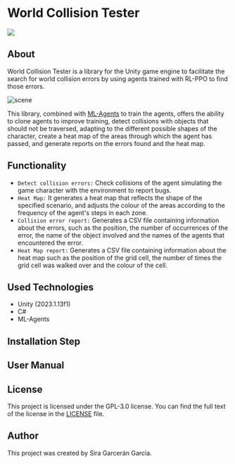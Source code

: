 # World Collision Tester
  <p align="left">
   <img src="https://img.shields.io/badge/STATUS-EN%20DESAROLLO-green">
   </p>
   
## About
World Collision Tester is a library for the Unity game engine to facilitate the search for world collision errors by using agents trained with RL-PPO to find those errors.

![scene](https://github.com/TheLeshuga/WorldCollisionTester/assets/72620125/7c7422b1-8882-47bf-b4d5-e3372a55ccf4)

This library, combined with [ML-Agents](https://github.com/Unity-Technologies/ml-agents) to train the agents, offers the ability to clone agents to improve training, detect collisions with objects that should not be traversed, adapting to the different possible shapes of the character, create a heat map of the areas through which the agent has passed, and generate reports on the errors found and the heat map.

## Functionality 
- ```Detect collision errors:``` Check collisions of the agent simulating the game character with the environment to report bugs.
- ```Heat Map:``` It generates a heat map that reflects the shape of the specified scenario, and adjusts the colour of the areas according to the frequency of the agent's steps in each zone.
- ```Collision error report:``` Generates a CSV file containing information about the errors, such as the position, the number of occurrences of the error, the name of the object involved and the names of the agents that encountered the error.
- ```Heat Map report:``` Generates a CSV file containing information about the heat map such as the position of the grid cell, the number of times the grid cell was walked over and the colour of the cell.

## Used Technologies

- Unity (2023.1.13f1)
- C#
- ML-Agents

## Installation Step
## User Manual
## License
This project is licensed under the GPL-3.0 license. You can find the full text of the license in the [LICENSE](LICENSE) file.
## Author
This project was created by Sira Garcerán García.
